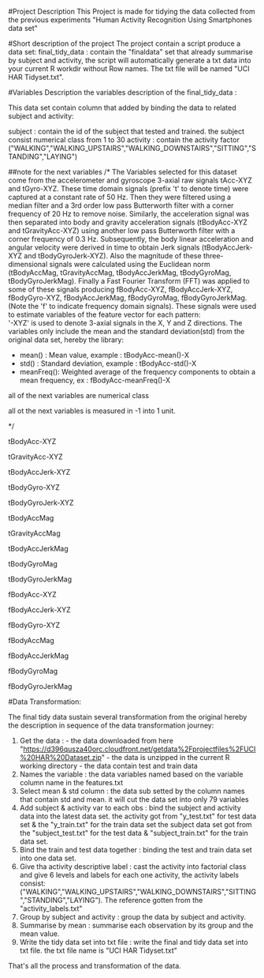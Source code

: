 #Project Description
This Project is made for tidying the data collected from the previous experiments "Human Activity Recognition Using Smartphones data set"

#Short description of the project
The project contain a script produce a data set:
final_tidy_data : contain the "finaldata" set that already summarise by subject and activity, the script will automatically generate a txt data into your current R workdir without Row names. The txt file will be named "UCI HAR Tidyset.txt".

					 
#Variables Description
the variables description of the final_tidy_data :

This data set contain column that added by binding the data to related subject and activity:

subject : contain the id of the subject that tested and trained. the subject consist numerical class from 1 to 30
activity : contain the activity factor ("WALKING","WALKING_UPSTAIRS","WALKING_DOWNSTAIRS","SITTING","STANDING","LAYING")

##note for the next variables
/*
The Variables selected for this dataset come from the accelerometer and gyroscope 3-axial raw signals tAcc-XYZ and tGyro-XYZ.
These time domain signals (prefix 't' to denote time) were captured at a constant rate of 50 Hz. Then they were filtered using a median filter and a 3rd order low pass Butterworth filter with a corner frequency of 20 Hz to remove noise. Similarly, the acceleration signal was then separated into body and gravity acceleration signals (tBodyAcc-XYZ and tGravityAcc-XYZ) using another low pass Butterworth filter with a corner frequency of 0.3 Hz. 
Subsequently, the body linear acceleration and angular velocity were derived in time to obtain Jerk signals (tBodyAccJerk-XYZ and tBodyGyroJerk-XYZ). Also the magnitude of these three-dimensional signals were calculated using the Euclidean norm (tBodyAccMag, tGravityAccMag, tBodyAccJerkMag, tBodyGyroMag, tBodyGyroJerkMag). 
Finally a Fast Fourier Transform (FFT) was applied to some of these signals producing fBodyAcc-XYZ, fBodyAccJerk-XYZ, fBodyGyro-XYZ, fBodyAccJerkMag, fBodyGyroMag, fBodyGyroJerkMag. (Note the 'f' to indicate frequency domain signals). 
These signals were used to estimate variables of the feature vector for each pattern:  
'-XYZ' is used to denote 3-axial signals in the X, Y and Z directions.
The variables only include the mean and the standard deviation(std) from the original data set, hereby the library:
- mean() : Mean value, example : tBodyAcc-mean()-X
- std()  : Standard deviation, example : tBodyAcc-std()-X
- meanFreq():  Weighted average of the frequency components to obtain a mean frequency, ex : fBodyAcc-meanFreq()-X

all of the next variables are numerical class

all ot the next variables is measured in -1 into 1 unit.

*/


tBodyAcc-XYZ

tGravityAcc-XYZ

tBodyAccJerk-XYZ

tBodyGyro-XYZ

tBodyGyroJerk-XYZ

tBodyAccMag

tGravityAccMag

tBodyAccJerkMag

tBodyGyroMag

tBodyGyroJerkMag

fBodyAcc-XYZ

fBodyAccJerk-XYZ

fBodyGyro-XYZ

fBodyAccMag

fBodyAccJerkMag

fBodyGyroMag

fBodyGyroJerkMag


#Data Transformation:

The final tidy data sustain several transformation from the original hereby the description in sequence of the data transformation journey:
1. Get the data : - the data downloaded from here "https://d396qusza40orc.cloudfront.net/getdata%2Fprojectfiles%2FUCI%20HAR%20Dataset.zip" 
				 - the data is unzipped in the current R working directory
				 - the data contain test and train data
2. Names the variable : the data variables named based on the variable column name in the features.txt
3. Select mean & std column : the data sub setted by the column names that contain std and mean. it will cut the data set into only 79 variables
4. Add subject & activity var to each obs : bind the subject and activity data into the latest data set. the activity got from "y_test.txt" for test data set & the "y_train.txt" for the train data set
											the subject data set got from the "subject_test.txt" for the test data & "subject_train.txt" for the train data set.
5. Bind the train and test data together : binding the test and train data set into one data set.
6. Give tha activity descriptive label : cast the activity into factorial class and give 6 levels and labels for each one activity, the activity labels consist: 
										 ("WALKING","WALKING_UPSTAIRS","WALKING_DOWNSTAIRS","SITTING","STANDING","LAYING"). The reference gotten from the "activity_labels.txt"
7. Group by subject and activity : group the data by subject and activity.
8. Summarise by mean : summarise each observation by its group and the mean value.
9. Write the tidy data set into txt file : write the final and tidy data set into txt file. the txt file name is "UCI HAR Tidyset.txt"


That's all the process and transformation of the data.
